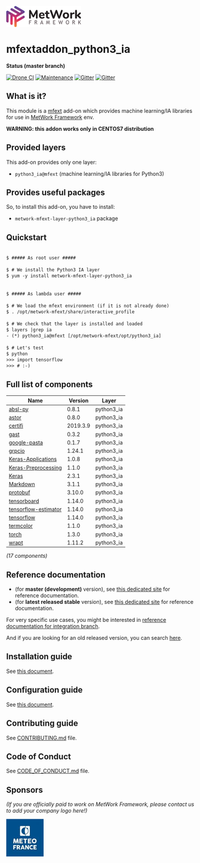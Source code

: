 [![logo](https://raw.githubusercontent.com/metwork-framework/resources/master/logos/metwork-white-logo-small.png)](http://www.metwork-framework.org)
# mfextaddon_python3_ia

[//]: # (automatically generated from https://github.com/metwork-framework/resources/blob/master/cookiecutter/_%7B%7Bcookiecutter.repo%7D%7D/README.md)

**Status (master branch)**



[![Drone CI](http://metwork-framework.org:8000/api/badges/metwork-framework/mfextaddon_python3_ia/status.svg)](http://metwork-framework.org:8000/metwork-framework/mfextaddon_python3_ia)
[![Maintenance](https://github.com/metwork-framework/resources/blob/master/badges/maintained.svg)]()
[![Gitter](https://github.com/metwork-framework/resources/blob/master/badges/community-en.svg)](https://gitter.im/metwork-framework/community-en?utm_source=badge&utm_medium=badge&utm_campaign=pr-badge)
[![Gitter](https://github.com/metwork-framework/resources/blob/master/badges/community-fr.svg)](https://gitter.im/metwork-framework/community-fr?utm_source=badge&utm_medium=badge&utm_campaign=pr-badge)


[//]: # (TABLE_OF_CONTENTS_PLACEHOLDER)

## What is it?

This module is a [mfext](https://github.com/metwork-framework/mfext) add-on which
provides machine learning/IA libraries for use in [MetWork Framework](http://metwork-framework.org) env.

**WARNING: this addon works only in CENTOS7 distribution**

## Provided layers

This add-on provides only one layer:

- `python3_ia@mfext` (machine learning/IA libraries for Python3)

## Provides useful packages

So, to install this add-on, you have to install:

- `metwork-mfext-layer-python3_ia` package

## Quickstart

```console

$ ##### As root user #####

$ # We install the Python3 IA layer
$ yum -y install metwork-mfext-layer-python3_ia


$ ##### As lambda user #####

$ # We load the mfext environment (if it is not already done)
$ . /opt/metwork-mfext/share/interactive_profile

$ # We check that the layer is installed and loaded
$ layers |grep ia
- (*) python3_ia@mfext [/opt/metwork-mfext/opt/python3_ia]

$ # Let's test
$ python
>>> import tensorflow
>>> # :-)
```









## Full list of components

| Name | Version | Layer |
| --- | --- | --- |
| [absl-py](https://github.com/abseil/abseil-py) | 0.8.1 | python3_ia |
| [astor](https://github.com/berkerpeksag/astor) | 0.8.0 | python3_ia |
| [certifi](https://certifi.io/) | 2019.3.9 | python3_ia |
| [gast](https://github.com/serge-sans-paille/gast/) | 0.3.2 | python3_ia |
| [google-pasta](https://pypi.org/project/google-pasta) | 0.1.7 | python3_ia |
| [grpcio](https://grpc.io) | 1.24.1 | python3_ia |
| [Keras-Applications](https://github.com/keras-team/keras-applications) | 1.0.8 | python3_ia |
| [Keras-Preprocessing](https://github.com/keras-team/keras-preprocessing) | 1.1.0 | python3_ia |
| [Keras](https://github.com/keras-team/keras) | 2.3.1 | python3_ia |
| [Markdown](https://Python-Markdown.github.io/) | 3.1.1 | python3_ia |
| [protobuf](https://developers.google.com/protocol-buffers/) | 3.10.0 | python3_ia |
| [tensorboard](https://github.com/tensorflow/tensorboard) | 1.14.0 | python3_ia |
| [tensorflow-estimator](https://www.tensorflow.org/) | 1.14.0 | python3_ia |
| [tensorflow](https://www.tensorflow.org/) | 1.14.0 | python3_ia |
| [termcolor](http://pypi.python.org/pypi/termcolor) | 1.1.0 | python3_ia |
| [torch](https://pytorch.org/) | 1.3.0 | python3_ia |
| [wrapt](https://github.com/GrahamDumpleton/wrapt) | 1.11.2 | python3_ia |

*(17 components)*










## Reference documentation

- (for **master (development)** version), see [this dedicated site](http://metwork-framework.org/pub/metwork/continuous_integration/docs/master/mfextaddon_python3_ia/) for reference documentation.
- (for **latest released stable** version), see [this dedicated site](http://metwork-framework.org/pub/metwork/releases/docs/stable/mfextaddon_python3_ia/) for reference documentation.

For very specific use cases, you might be interested in
[reference documentation for integration branch](http://metwork-framework.org/pub/metwork/continuous_integration/docs/integration/mfextaddon_python3_ia/).

And if you are looking for an old released version, you can search [here](http://metwork-framework.org/pub/metwork/releases/docs/).



## Installation guide

See [this document](.metwork-framework/install_a_metwork_package.md).


## Configuration guide

See [this document](.metwork-framework/configure_a_metwork_package.md).





## Contributing guide

See [CONTRIBUTING.md](CONTRIBUTING.md) file.



## Code of Conduct

See [CODE_OF_CONDUCT.md](CODE_OF_CONDUCT.md) file.



## Sponsors

*(If you are officially paid to work on MetWork Framework, please contact us to add your company logo here!)*

[![logo](https://raw.githubusercontent.com/metwork-framework/resources/master/sponsors/meteofrance-small.jpeg)](http://www.meteofrance.com)
